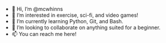 - 👋 Hi, I’m @mcwhinns
- 👀 I’m interested in exercise, sci-fi, and video games!
- 🌱 I’m currently learning Python, Git, and Bash.
- 💞️ I’m looking to collaborate on anything suited for a beginner.
- 📫 You can reach me here!

<!---
mcwhinns/mcwhinns is a ✨ special ✨ repository because its `README.md` (this file) appears on your GitHub profile.
You can click the Preview link to take a look at your changes.
--->
